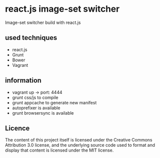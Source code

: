 # react.js image-set switcher
Image-set switcher build with react.js

## used techniques
- react.js
- Grunt
- Bower
- Vagrant


## information
- vagrant up -> port: 4444
- grunt css/js to compile
- grunt appcache to generate new manifest
- autoprefixer is available
- grunt browsersync is available

## Licence
The content of this project itself is licensed under the Creative Commons Attribution 3.0 license, and the underlying 
source code used to format and display that content is licensed under the MIT license.